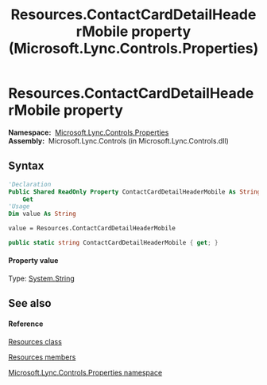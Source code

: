 ﻿---
title: Resources.ContactCardDetailHeaderMobile property  (Microsoft.Lync.Controls.Properties)
TOCTitle: 'ContactCardDetailHeaderMobile property '
ms:assetid: P:Microsoft.Lync.Controls.Properties.Resources.ContactCardDetailHeaderMobile_DI_3_UC_OCS14MrefLyncWPF
ms:mtpsurl: https://msdn.microsoft.com/en-us/library/microsoft.lync.controls.properties.resources.contactcarddetailheadermobile_di_3_uc_ocs14mreflyncwpf(v=office.15)
ms:contentKeyID: 48598507
ms.date: 07/28/2014
mtps_version: v=office.15
f1_keywords:
- Microsoft.Lync.Controls.Properties.Resources.ContactCardDetailHeaderMobile
dev_langs:
- CSharp
- JScript
- VB
- other
---

# Resources.ContactCardDetailHeaderMobile property

**Namespace:**  [Microsoft.Lync.Controls.Properties](microsoft-lync-controls-properties-namespace_1.md)  
**Assembly:**  Microsoft.Lync.Controls (in Microsoft.Lync.Controls.dll)

## Syntax

``` vb
'Declaration
Public Shared ReadOnly Property ContactCardDetailHeaderMobile As String
    Get
'Usage
Dim value As String

value = Resources.ContactCardDetailHeaderMobile
```

``` csharp
public static string ContactCardDetailHeaderMobile { get; }
```

#### Property value

Type: [System.String](http://msdn2.microsoft.com/en-us/library/s1wwdcbf)  

## See also

#### Reference

[Resources class](resources-class-microsoft-lync-controls-properties_1.md)

[Resources members](resources-members-microsoft-lync-controls-properties_1.md)

[Microsoft.Lync.Controls.Properties namespace](microsoft-lync-controls-properties-namespace_1.md)

